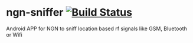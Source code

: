 # ngn-sniffer [![Build Status](https://travis-ci.org/stetro/ngn-sniffer.svg)](https://travis-ci.org/stetro/ngn-sniffer)
Android APP for NGN to sniff location based rf signals like GSM, Bluetooth or Wifi 
